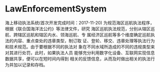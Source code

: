 # LawEnforcementSystem
海上移动执法系统(首次开发完成时间：2017-11-20)
    为规范海区巡航执法程序，根据《联合国海洋法公约》等法律文件，研究
海区巡航执法规范，分别从辖区巡航、跨辖区巡航和辖区内水、领海巡航、专
属经济区巡航等多个维度确定巡航执法的内容、重点查处的违章类型，制订取
证、登轮、移交、违章处理等执法行为和技术规范。由于要根据不同的执法对
象在不同水域所造成的不同的违规类型来对其进行处罚，此时，如果执法人员
能够充分利用数字化设备、互联网实现信息数据共享，便可以在短时间内得到
相关的反馈信息，从而及时做出相关的执法行为并加以记录和存档。
